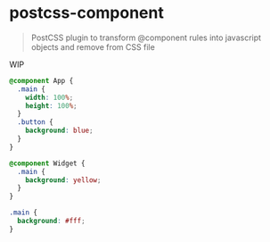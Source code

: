 # postcss-component

> PostCSS plugin to transform @component rules into javascript objects and remove from CSS file

WIP

```css
@component App {
  .main {
    width: 100%;
    height: 100%;
  }
  .button {
    background: blue;
  }
}

@component Widget {
  .main {
    background: yellow;
  }
}

.main {
  background: #fff;
}
```
